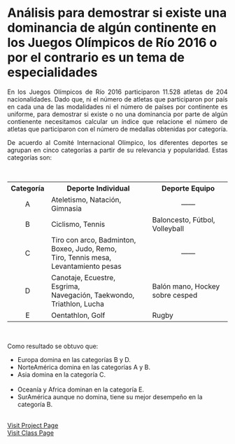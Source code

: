 # Análisis para demostrar si existe una dominancia de alg&uacute;n continente en los Juegos Ol&iacute;mpicos de R&iacute;o 2016 o por el contrario es un tema de especialidades

<p align="justify">
En los Juegos Ol&iacute;mpicos de R&iacute;o 2016 participaron 11.528 atletas de 204 nacionalidades. Dado que, ni el n&uacute;mero de atletas que participaron por pa&iacute;s en cada una de las modalidades ni el n&uacute;mero de pa&iacute;ses por continente es uniforme, para demostrar si existe o no una dominancia por parte de alg&uacute;n contienente necesitamos calcular un &iacute;ndice que relacione el n&uacute;mero de atletas que participaron con el n&uacute;mero de medallas obtenidas por categor&iacute;a.
</p>
<p align="justify">
De acuerdo al Comit&eacute; Internacional Ol&iacute;mpico, los diferentes deportes se agrupan en cinco categor&iacute;as a partir de su relevancia y popularidad. Estas categor&iacute;as son:
</p>
</div>
<br>
<table align="center" >
  <tbody>
	  <tr><th>Categor&iacute;a</th><th>Deporte Individual</th><th>Deporte Equipo</th></tr>
		<tr><td align="center">A</td><td>Ateletismo, Nataci&oacute;n, Gimnasia</td><td align="center">——</td></tr>
		<tr><td align="center">B</td><td>Ciclismo, Tennis</td><td>Baloncesto, F&uacute;tbol, Volleyball</td></tr>
		<tr><td align="center">C</td><td>Tiro con arco, Badminton, Boxeo, Judo, Remo,<br>Tiro, Tennis mesa, Levantamiento pesas</td><td align="center">——</td></tr>
		<tr><td align="center">D</td><td>Canotaje, Ecuestre, Esgrima,<br>Navegaci&oacute;n, Taekwondo, Triathlon, Lucha</td><td>Bal&oacute;n mano, Hockey sobre cesped</td></tr>
		<tr><td align="center">E</td><td>Oentathlon, Golf</td><td>Rugby</td></tr>
	</tbody>
</table>
<br>
<p align="justify">
  Como resultado se obtuvo que:
  <ul>
    <li>Europa domina en las categor&iacute;as B y D.</li>
    <li>NorteAm&eacute;rica domina en las categor&iacute;as A y B.</li>
    <li>Asia domina en la categor&iacute;a C.</li>
    <li>Ocean&iacute;a y Africa dominan en la categor&iacute;a E.</li>
    <li>SurAm&eacute;rica aunque no domina, tiene su mejor desempe&ntilde;o en la categor&iacute;a B.</li>
  </ul>
</p>
</br>
<a href="https://arturopolo.github.io/dominancia-juegos-olimpicos-rio.github.io/">Visit Project Page</a>
<br>
<a href="http://johnguerra.co/classes/visual_analytics_fall_2017">Visit Class Page</a>
<br>
